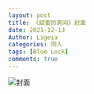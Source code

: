 ```yaml
---
layout: post
title: 《甜蜜的房间》封面
date: 2021-12-13
Author: Ligeia
categories: 同人
tags: [Blue Lock]
comments: true
---
```


![封面](https://s4.ax1x.com/2021/12/19/Te05CQ.jpg)
